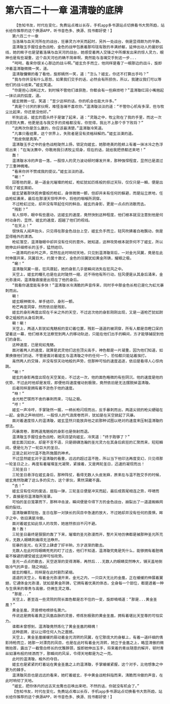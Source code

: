 # 第六百二十一章 温清璇的底牌
        【告知书友，时代在变化，免费站点难以长存，手机app多书源站点切换看书大势所趋，站长给你推荐的这个换源APP，听书音色多、换源、找书都好使！】
       第六百二十一章
       当洛璃与血天河所在的战台，狂暴灵力冲天而起时，另外一处战台，倒是显得颇为的平静。
       温清璇玉手握住金色战枪，金色的战甲包裹着那玲珑有致的丰满娇躯，延伸出动人的曼妙弧线，她的眸子也是望着洛璃与血天河的战台，她感受着两人交锋之中所爆发出来的惊人灵力，眼神也是有些凝重，这个血天河也的确不简单啊，竟然能与洛璃交手到这一步...
       “呵呵，看来你很关心那边的战斗啊。”姬玄负手而立，他同样是看了一眼那边的战斗，旋即冲着温清璇微微一笑，道。
       温清璇慵懒的看了看他，旋即嫣然一笑，道：“怎么？姬玄，你还不打算出手吗？”
       “我与你并没有什么恩怨，如果我们交手的话，必然会有所损伤，所以，我建议我们可以等他们的战斗结束。”姬玄笑道。
       “你是担心消耗过大，到时候不管他们谁获胜，你都会有一些麻烦吧？”温清璇红润小嘴翘起一抹讥讽的弧度，道。
       姬玄微微一怔，笑道：“至少这样的话，你的机会也能大许多。”
       “真是个讨厌的家伙啊，难怪洛璃不喜欢你。”温清璇淡淡的道：“不管你心机有多深，但与牧尘比起来，你还是没他好。”
       听到此话，姬玄的眉头终于是皱了起来，道：“灵路之中，牧尘败在了我的手里，而这一次的灵院大赛，他更是连与我交手的资格都没有，你觉得，我比不上那个手下败将？”
       “这两次你是怎么赢的，你应该最清楚。”温清璇冷笑道。
       “凡事只看结果，这个世界上，失败者是没有资格辩解的。”姬玄淡漠的道。
       “脸皮倒是真厚。”
       温清璇玉手之中的金色战枪陡然上扬，锁定向姬玄，她那绝美的脸颊上有着一抹冰冷之色浮现出来：“在淘汰赛中，你敢用我引诱牧尘现身，现在的话，就给我把债都还来吧！”
       轰！
       温清璇冰冷的声音一落，一股惊人的灵力波动顿时爆发开来，那种强悍程度，显然已是渡过了三重神魄难。
       “看来你并不赞成我的提议。”姬玄淡淡的道。
       “唰！”
       回答他的是，是一道金光璀璨的枪虹，枪虹犹如匹练般的掠过天际，仅仅只是一瞬，便是出现在了姬玄面前。
       姬玄望着那快若奔雷般的枪虹，身体微微一颤，但却并未有任何的躲避，而是站立原地，任由枪虹袭来，最后在那漫天惊呼声中，将他的咽喉所洞穿。
       不过枪虹过处，却并没有带起任何的鲜血，姬玄的身影，更是一点点的消散而去。
       “残影？”
       有人惊呼，眼中有些震动，这姬玄的速度，竟然快到这种程度，他们根本就没注意到他是何时动身的，显然，姬玄的速度，超越了他们的视线。
       “在天上！”
       很快有人闻声抬头，只见得在那金色战台上空，姬玄负手而立，轻风吹拂着白袍飘动，倒是显得格外的潇洒。
       枪虹落空，温清璇眼中却并没有任何的意外，她知道，这种攻势根本就奈何不了姬玄，所以她伸出纤细修长的玉手，猛然结印。
       一道清鸣的长吟之声，突然在此时响彻天地，只见到温清璇背后，一对金光凤翼，竟是在此时伸展开来，凤翼巨大，约莫十数丈，金色的羽翼犹如黄金所铸，耀眼之极。
       “唰！”
       温清璇凤翼一扇，狂风骤起，她的身影几乎是瞬间消失在狂风之中。
       天空上，姬玄的瞳孔也是在此时陡然一缩，还不待他有所行动，狂风便是从其身后涌来，金光弥漫间，温清璇直接是出现在了他的身后。
       “我看你速度能有多快！”温清璇冰冷清脆的声音传来，同时手中那金色长枪已是化为虹光暴刺而出。
       唰！
       姬玄眼神微冷，单手结印，身形一颤。
       枪芒再度洞穿，然而依旧是残影。
       姬玄的身形再度出现在千米之外的天空，不过这次他的身影刚刚出现，又是一道枪芒犹如跗骨之蛆般的从身后刺来。
       唰！唰！
       天空上，两道人影犹如鬼魅般的变幻着位置，残影一道道的被洞穿，所有人都是目瞪口呆的望着这一幕，他们根本无法察觉到两人的移动轨迹，只能在他们出手的瞬间，方才能够捕捉到他们的身影。
       这种速度，已是宛如鬼魅。
       面对着两人的速度，就算是武灵他们这些顶尖高手，神色都是一片凝重，因为他们知道，如果换做他们的话，不管是面对着姬玄与温清璇之中的任何一个，恐怕都只能站着挨打。
       虽然两人的交锋，并没有惊天动地般的声势，但那种可怕的速度追逐，依旧是看得人心惊肉跳。
       “唰！”
       姬玄的身影再度出现在天空某处，不过这一次，他的面色略微的有些阴沉，他的速度是他的优势，不过此时他却是发现，即便他将速度催动到极致，竟然依旧是无法摆脱掉温清璇。
       后者同样是拥有着不逊色于他的速度。
       “咻！”
       金光枪芒锲而不舍的暴刺而来，刁钻之极。
       “哼！”
       姬玄一声冷哼，手掌陡然一握，一柄长枪闪现而出，反手暴刺而出，两道尖锐的枪尖硬碰在一起，金铁之声响彻时，一股惊人的气浪席卷而开，犹如是在天空掀起了风暴。
       面对着速度惊人的温清璇，姬玄显然只能放弃他之前那种试图以绝对的速度来压制温清璇的想法。
       风暴席卷，那两道鬼魅般的身影也是倒射而退。
       温清璇玉手握住金色战枪，她凤目望向姬玄，冷笑道：“终于跑够了？”
       姬玄面沉如水，却是不言不语，只是磅礴浩瀚的圣光灵力在其身后疯狂的汇聚而来，短短瞬间，便是化为了一轮巨大的圣日。
       正是之前对付温不胜所施展的神术。
       不过显然姬玄对于温清璇的看重，远远的超过温不胜，所以当下他印法再度变幻，只见得那一轮圣日之上，再度有着璀璨圣光凝聚，紧接着，又是两轮圣日，迅速的凝现而出！
       三轮圣日！
       三轮圣日悬浮在姬玄身后，那种阵仗，看得无数人头皮发麻，原来在与温不胜交手的时候，姬玄竟然隐藏了这么多的实力，这个家伙，果然深藏不露。
       “去！”
       姬玄没有任何的废话，屈指一弹，三轮圣日便是冲天而起，最后成首尾相连之势，呼啸而下，直接是将温清璇所笼罩。
       可怕的圣日笼罩而下，那种冲击波，瞬间便是令得下方的金色战台，崩裂出了一道道蜘蛛网般的裂纹。
       温清璇螓首轻抬，圣日在那一对狭长的凤目中急速的放大，不过她却并没有任何的畏惧，眸子之中，依旧满是冷傲。
       面对着姬玄如此惊人的攻势，她居然依旧不闪不避。
       轰！轰！
       三轮圣日最终是狠狠的轰了下来，璀璨的圣光弥漫而开，整片天地仿佛都是被那种圣光所充斥，无数人眼睛刺痛得无法睁开。
       狂暴的圣光，在天空上肆虐了好半晌，方才逐渐的散去。
       无数人在此时将眼睛死死的盯了过去，他们不知道，温清璇究竟是凭什么，能够拥有着胆魄毫不躲避的硬受姬玄这种可怕攻势。
       圣光一点点的散去，天空逐渐的变得清晰，再然后...无数人的眼睛突然睁大，铺天盖地倒吸冷气的声音，随之响起。
       姬玄的瞳孔，同样是在此时剧烈紧缩。
       遥遥的天空上，有着金光弥漫开来，金光之内，一只巨大无比的金凰，正在缓缓的伸展着翼翅，它通体金光弥漫，犹如是黄金所铸，它拥有着优美的体态，全身每一个部位，都是透着一种与生俱来的尊贵与高傲，仿佛生灵之尊。
       “那是...”
       天空上，甚至连一些灵院的院长面色都是忍不住的一变，旋即喃喃道：“那是...黄金圣凰？”
       黄金圣凰，灵兽榜地榜排名第六。
       传说这是拥有着真正凤凰血脉的灵兽，修炼到极致的黄金圣凰，拥有着堪比天至尊的可怕实力。
       谁都未曾想到，温清璇竟然炼化了黄金圣凰的精魄！
       这种底牌，足以让得任何人为之震撼。
       天空上，黄金圣凰缓缓的扇动着金光流转的凤翼，在它那庞大的身躯上，有着一道纤细的倩影持枪而立，她那一对漂亮的凤目，也是在此时有着金光流转，她立于金凰之上，略显清傲的微微抬首，露出了一截雪白修长的优雅脖颈，旋即她伸出玉手，将束着的青丝随意的解开，顿时青丝如瀑布般的倾洒而下，那瞬间的风采，令得天地都是为之一亮。
       此时的温清璇，格外的夺目。
       姬玄也是紧紧的盯着站在黄金圣凰之上的温清璇，手掌缓缓紧握，这个对手，比他想象之中更为的棘手。
       温清璇凤目也是远远的看来，她盯着姬玄，手中黄金战枪斜指而来，清脆而冷傲的声音，在此时响彻了天地。
       “姬玄，把你体内的远古天龙鹰也召唤出来吧，不然的话，你就没有机会了。”
       【告知书友，时代在变化，免费站点难以长存，手机app多书源站点切换看书大势所趋，站长给你推荐的这个换源APP，听书音色多、换源、找书都好使！】